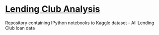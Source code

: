 # [Lending Club Analysis](https://www.kaggle.com/wordsforthewise/lending-club)
Repository containing IPython notebooks to Kaggle dataset - All Lending Club loan data
